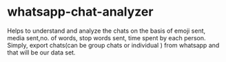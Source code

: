 # whatsapp-chat-analyzer
Helps to understand and analyze the chats on the basis of emoji sent, media sent,no. of words, stop words sent, time spent by each person.
Simply, export chats(can be group chats or individual ) from whatsapp and that will be our data set.

